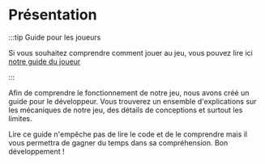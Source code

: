 # Présentation

:::tip Guide pour les joueurs

Si vous souhaitez comprendre comment jouer au jeu, vous pouvez lire ici [notre guide du joueur](../guides/joueur/)

:::

Afin de comprendre le fonctionnement de notre jeu, nous avons créé un guide pour le développeur. Vous trouverez un ensemble d'explications sur les mécaniques de notre jeu, des détails de conceptions et surtout les limites.

Lire ce guide n'empêche pas de lire le code et de le comprendre mais il vous permettra de gagner du temps dans sa compréhension. Bon développement !
